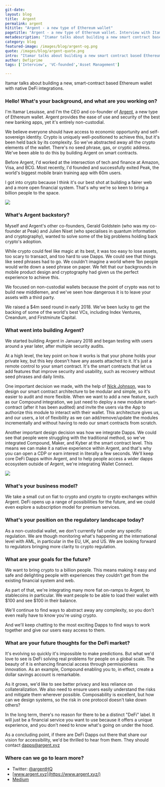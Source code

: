```yaml
---
git-date:
layout: blog
title:  Argent
permalink: argent
h1title: "Argent - a new type of Ethereum wallet"
pagetitle: "Argent - a new type of Ethereum wallet. Interview with Itamar Lesuisse, CEO of Argent"
metadescription: "Itamar talks about building a new smart contract based Ethereum wallet with native DeFi integrations."
category: blog
featured-image: /images/blog/argent-og.png
quote: /images/blog/argent-quote.png
intro: "Itamar talks about building a new smart contract based Ethereum wallet with native DeFi integrations."
author: Defiprime
tags: ['Interview', 'VC-founded','Asset Management']

---
```

Itamar talks about building a new, smart-contract based Ethereum wallet with native DeFi integrations.

### Hello! What's your background, and what are you working on?

I'm Itamar Lesuisse, and I'm the CEO and co-founder of [Argent](https://www.argent.xyz/), a new type of Ethereum wallet. Argent provides the ease of use and security of the best new banking apps, yet it's entirely non-custodial.

We believe everyone should have access to economic opportunity and self-sovereign identity. Crypto is uniquely well-positioned to achieve this, but it's been held back by its complexity. So we've abstracted away all the crypto elements of the wallet. There's no seed phrase, gas, or cryptic address. We've been able to do this by building Argent on smart contracts.

Before Argent, I'd worked at the intersection of tech and finance at Amazon, Visa, and BCG. Most recently, I'd founded and successfully exited Peak, the world's biggest mobile brain training app with 60m users.

I got into crypto because I think it's our best shot at building a fairer web and a more open financial system. That's why we're so keen to bring a billion people to the space.

![](/images/blog/argent1.gif)

### What's Argent backstory?

Myself and Argent's other co-founders, Gerald Goldstein (who was my co-founder at Peak) and Julien Niset (who specialises in quantum information and cryptography), wanted to solve some of the big problems holding back crypto's adoption.

While crypto could feel like magic at its best, it was too easy to lose assets, too scary to transact, and too hard to use Dapps. We could see that things like seed phrases had to go. We couldn't imagine a world where 1bn people would write down a seed phrase on paper. We felt that our backgrounds in mobile product design and cryptography had given us the perfect experience to achieve this.

We focused on non-custodial wallets because the point of crypto was not to build new middlemen, and we've seen how dangerous it is to leave your assets with a third party.

We raised a $4m seed round in early 2018. We've been lucky to get the backing of some of the world's best VCs, including Index Ventures, Creandum, and Firstminute Capital.

### What went into building Argent?

We started building Argent in January 2018 and began testing with users around a year later, after multiple security audits.

At a high level, the key point on how it works is that your phone holds your private key, but this key doesn't have any assets attached to it. It's just a remote control to your smart contract. It's the smart contracts that let us add features that improve security and usability, such as recovery without seed phrases and daily limits.

One important decision we made, with the help of [Nick Johnson](https://twitter.com/nicksdjohnson), was to design our smart contract architecture to be modular and simple, so it's easier to audit and more flexible. When we want to add a new feature, such as our Compound integration, we just need to deploy a new module smart-contract (after it has been audited) and invite the users via the App to authorize this module to interact with their wallet. This architecture gives us, and our users, a lot of flexibility as we can add/remove/update the modules incrementally and without having to redo our smart contracts from scratch.

Another important design decision was how we integrate Dapps. We could see that people were struggling with the traditional method, so we've integrated Compound, Maker, and Kyber at the smart contract level. This means we can make it a native experience within Argent, and that's why you can open a CDP or earn interest in literally a few seconds. We'll keep core DeFi Dapps within Argent, and to help people access a wider dapps ecosystem outside of Argent, we're integrating Wallet Connect.

![](/images/blog/argent3.gif)

### What's your business model?

We take a small cut on fiat to crypto and crypto to crypto exchanges within Argent. DeFi opens up a range of possibilities for the future, and we could even explore a subscription model for premium services.

### What's your position on the regulatory landscape today?

As a non-custodial wallet, we don't currently fall under any specific regulation. We are though monitoring what's happening at the international level with AML, in particular in the EU, UK, and US. We are looking forward to regulators bringing more clarity to crypto regulation.

### What are your goals for the future?


We want to bring crypto to a billion people. This means making it easy and safe and delighting people with experiences they couldn't get from the existing financial system and web.

As part of that, we're integrating many more fiat on-ramps to Argent, to stablecoins in particular. We want people to be able to load their wallet with $100 and see $100 in their balance.

We'll continue to find ways to abstract away any complexity, so you don't even really have to know you're using crypto.

And we'll keep chatting to the most exciting Dapps to find ways to work together and give our users easy access to them.

### What are your future thoughts for the DeFi market?

It's evolving so quickly it's impossible to make predictions. But what we'd love to see is DeFi solving real problems for people on a global scale. The beauty of it is enhancing financial access through permissionless innovation. As an example, Compound enabling you to, in effect, create a dollar savings account is remarkable.

As it grows, we'd like to see better privacy and less reliance on collateralization. We also need to ensure users easily understand the risks and mitigate them wherever possible. Composability is excellent, but how can we design systems, so the risk in one protocol doesn't take down others?

In the long term, there's no reason for there to be a distinct "DeFi" label. It will just be a financial service you want to use because it offers a unique experience, and you don't need to know what's going on under the hood.

As a concluding point, if there are DeFi Dapps out there that share our vision for accessibility, we'd be thrilled to hear from them. They should contact dapps@argent.xyz

### Where can we go to learn more?

- Twitter: [@argentHQ](https://twitter.com/argentHQ)
- [www.argent.xyz](https://www.argent.xyz/)
- [Medium](https://medium.com/argenthq)
